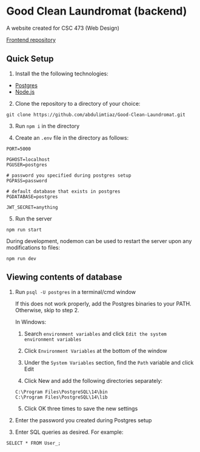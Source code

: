 # Good Clean Laundromat (backend)

A website created for CSC 473 (Web Design)

[Frontend repository](https://github.com/abdulimtiaz/good-clean-laundromat-frontend)

## Quick Setup

1. Install the the following technologies: 

- [Postgres](https://www.postgresql.org/download/)
- [Node.js](https://nodejs.org/en/download/)

2. Clone the repository to a directory of your choice: 

```
git clone https://github.com/abdulimtiaz/Good-Clean-Laundromat.git
```

3. Run `npm i` in the directory

4. Create an `.env` file in the directory as follows:

```
PORT=5000

PGHOST=localhost
PGUSER=postgres

# password you specified during postgres setup
PGPASS=password

# default database that exists in postgres
PGDATABASE=postgres

JWT_SECRET=anything

```

5. Run the server
```
npm run start
```

During development, nodemon can be used to restart the server upon any modifications to files:

``` 
npm run dev
```

## Viewing contents of database

1. Run `psql -U postgres` in a terminal/cmd window 

    If this does not work properly, add the Postgres binaries to your PATH. Otherwise, skip to step 2.

    In Windows:

    1. Search `environment variables` and click `Edit the system environment variables`

    2. Click `Environment Variables` at the bottom of the window

    3. Under the `System Variables` section, find the `Path` variable and click Edit

    4. Click New and add the following directories separately: 

    ```
    C:\Program Files\PostgreSQL\14\bin
    C:\Program Files\PostgreSQL\14\lib
    ```

    5. Click OK three times to save the new settings


2. Enter the password you created during Postgres setup

3. Enter SQL queries as desired. For example:

```postgres
SELECT * FROM User_;
```

